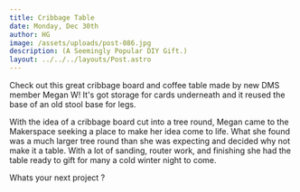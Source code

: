 ```yaml
---
title: Cribbage Table
date: Monday, Dec 30th
author: HG
image: /assets/uploads/post-086.jpg
description: (A Seemingly Popular DIY Gift.)
layout: ../../../layouts/Post.astro
---
```


Check out this great cribbage board and coffee table made by new DMS member Megan W! It's got storage for cards underneath and it reused the base of an old stool base for legs.

With the idea of a cribbage board cut into a tree round, Megan came to the Makerspace seeking a place to make her idea come to life. What she found was a much larger tree round than she was expecting and decided why not make it a table. With a lot of sanding, router work, and finishing she had the table ready to gift for many a cold winter night to come.

Whats your next project ?
